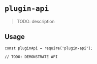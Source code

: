 # `plugin-api`

> TODO: description

## Usage

```
const pluginApi = require('plugin-api');

// TODO: DEMONSTRATE API
```
